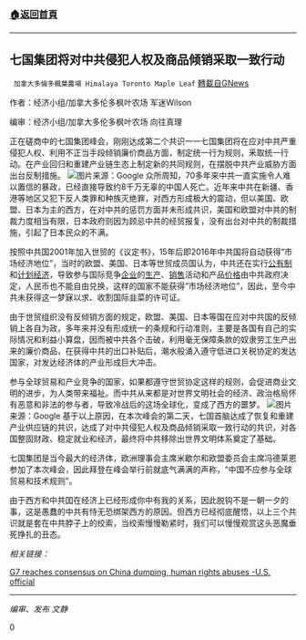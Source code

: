 ###  [:house:返回首頁](https://github.com/ourhimalayas/txt)
---

## 七国集团将对中共侵犯人权及商品倾销采取一致行动
` 加拿大多倫多楓葉農場 Himalaya Toronto Maple Leaf` [轉載自GNews](https://gnews.org/zh-hans/1318145/)

作者：经济小组/加拿大多伦多枫叶农场 军迷Wilson

编审：经济小组/加拿大多伦多枫叶农场 向往真理

正在磋商中的七国集团峰会，刚刚达成第二个共识一一七国集团将在应对中共严重侵犯人权、利用不正当手段倾销廉价商品方面，制定统一行为规则，釆取统一行动。在产业回归和重建产业链生态上制定新的共同规则，在摆脱中共产业威胁方面出台反制措施。
![]()![](https://gnews-media-offload.s3.amazonaws.com/wp-content/uploads/2021/06/12211358/BDBCF317-5109-4E19-A52A-63C48EC0EE72.jpeg)图片来源：Google 
众所周知，70多年来中共一直实施令人难以置信的暴政，已经直接导致约8千万无辜的中国人死亡。近年来中共在新疆、香港等地区又犯下反人类罪和种族灭绝罪，对西方形成极大的震动，但以美国、欧盟、日本为主的西方，在对中共的惩罚方面并未形成共识，美国和欧盟对中共的制裁力度相当有限，日本政府则因为顾忌中共的经贸报复，没有出台对中共的制裁措施，引起了日本民众的不满。

按照中共国2001年加入世贸的《议定书》，15年后即2016年中共国将自动获得“市场经济地位”，当时的欧盟、美国、日本等世贸成员国认为，中共还在实行[公有制](https://wiki.mbalib.com/wiki/%E5%85%AC%E6%9C%89%E5%88%B6)和[计划经济](https://wiki.mbalib.com/wiki/%E8%AE%A1%E5%88%92%E7%BB%8F%E6%B5%8E)，导致参与国际竞争[企业](https://wiki.mbalib.com/wiki/%E4%BC%81%E4%B8%9A)的[生产](https://wiki.mbalib.com/wiki/%E7%94%9F%E4%BA%A7)、[销售](https://wiki.mbalib.com/wiki/%E9%94%80%E5%94%AE)活动和产品[价格](https://wiki.mbalib.com/wiki/%E4%BB%B7%E6%A0%BC)由中共政府决定，人民币也不能自由兑换，这样的国家不能获得“市场经济地位”，因此，至今中共未获得这一梦寐以求、收割国际韭菜的许可证。

由于世贸组织没有反倾销方面的规定，欧盟、美国、日本等国在应对中共国的反倾销上各自为政，多年来并没有形成统一的条规和行动准则，主要是各国有自己的实际情况和利益小算盘，因而被中共各个击破，利用毫无保障条款的奴隶劳工生产出来的廉价商品，在获得中共的出口补贴后，潮水般涌入遵守低进口关税协定的发达国家，对发达经济体的产业形成巨大冲击。

参与全球贸易和产业竞争的国家，如果都遵守世贸协定这样的规则，会促进商业文明的进步，为人类带来福祉。而中共从来都是对世界文明社会的经济、政治格局怀有恶意和非法的参与者，导致冷战后的这场全球化，变成了西方的噩梦。
![]()![](https://gnews-media-offload.s3.amazonaws.com/wp-content/uploads/2021/06/12211348/AABF0631-3AD1-43A7-BDBE-77DA63AED947.jpeg)图片来源：Google 
基于以上原因，在本次峰会的第二天，七国首脑达成了恢复和重建产业供应链的共识，达成了对中共侵犯人权及商品倾销采取一致行动的共识，对各国整固财政、稳定就业和经济，最终将中共移除出世界文明体系奠定了基础。

七国集团是当今最大的经济体，欧洲理事会主席米歇尔和欧盟委员会主席冯德莱恩参加了本次峰会，因此拜登在峰会举行前就底气满满的声称，“中国不应参与全球贸易和技术规则”。

由于西方和中共囯在经济上已经形成你中有我的关系，因此脱钩不是一朝一夕的事，这是愚蠢的中共有恃无恐绑架西方的原因。但西方已经彻底醒悟，以上三个共识就是套在中共脖子上的绞索，当绞索慢慢勒紧时，我们可以慢慢观赏这头恶魔垂死挣扎的丑态。

*相关链接：*

[G7 reaches consensus on China dumping, human rights abuses -U.S. official](https://www.reuters.com/world/china/g7-reaches-consensus-china-dumping-human-rights-abuses-us-official-2021-06-12/)

* * *

*编审、发布 文静*

0
